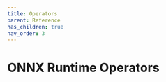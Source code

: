 ```yaml
---
title: Operators
parent: Reference
has_children: true
nav_order: 3
---
```

# ONNX Runtime Operators



